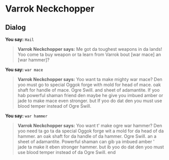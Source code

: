 # Varrok Neckchopper
## Dialog

**You say:** `Hail`



>**Varrok Neckchopper says:** Me got da toughest weapons in da lands! Yoo come ta buy weapon or ta learn from Varrok bout [war mace] an [war hammer]?

**You say:** `war mace`



>**Varrok Neckchopper says:** Yoo want ta make mighty war mace? Den yoo must go to special Oggok forge with mold for head of mace. oak shaft for handle of mace. Ogre Swill. and sheet of adamantite. If yoo hab powerful shaman friend den maybe he give you imbued amber or jade to make mace even stronger. but If yoo do dat den you must use blood temper instead of Ogre Swill.

**You say:** `war hammer`



>**Varrok Neckchopper says:** Yoo want t' make ogre war hammer? Den yoo need ta go ta da special Oggok forge wit a mold for da head of da hammer. an oak shaft for da handle of da hammer. Ogre Swill. an a sheet of adamantite. Powerful shaman can gib ya imbued amber ' jade ta make it eben stronger hammer. but ib yoo do dat den yoo must use blood temper instead of da Ogre Swill.
end




